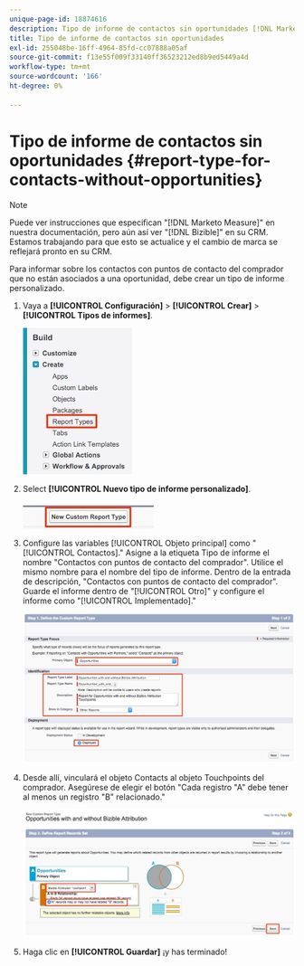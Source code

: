 ```yaml
---
unique-page-id: 18874616
description: Tipo de informe de contactos sin oportunidades [!DNL Marketo Measure] - Documentación del producto
title: Tipo de informe de contactos sin oportunidades
exl-id: 255048be-16ff-4964-85fd-cc07888a05af
source-git-commit: f13e55f009f33140ff36523212ed8b9ed5449a4d
workflow-type: tm+mt
source-wordcount: '166'
ht-degree: 0%

---
```


# Tipo de informe de contactos sin oportunidades {#report-type-for-contacts-without-opportunities}

>[!NOTE]
>
>Puede ver instrucciones que especifican &quot;[!DNL Marketo Measure]&quot; en nuestra documentación, pero aún así ver &quot;[!DNL Bizible]&quot; en su CRM. Estamos trabajando para que esto se actualice y el cambio de marca se reflejará pronto en su CRM.

Para informar sobre los contactos con puntos de contacto del comprador que no están asociados a una oportunidad, debe crear un tipo de informe personalizado.

1. Vaya a **[!UICONTROL Configuración]** > **[!UICONTROL Crear]** > **[!UICONTROL Tipos de informes]**.

   ![](assets/1.jpg)

1. Select **[!UICONTROL Nuevo tipo de informe personalizado]**.

   ![](assets/2.jpg)

1. Configure las variables [!UICONTROL Objeto principal] como &quot;[!UICONTROL Contactos].&quot; Asigne a la etiqueta Tipo de informe el nombre &quot;Contactos con puntos de contacto del comprador&quot;. Utilice el mismo nombre para el nombre del tipo de informe. Dentro de la entrada de descripción, &quot;Contactos con puntos de contacto del comprador&quot;. Guarde el informe dentro de &quot;[!UICONTROL Otro]&quot; y configure el informe como &quot;[!UICONTROL Implementado].&quot;

   ![](assets/3.jpg)

1. Desde allí, vinculará el objeto Contacts al objeto Touchpoints del comprador. Asegúrese de elegir el botón &quot;Cada registro &quot;A&quot; debe tener al menos un registro &quot;B&quot; relacionado.&quot;

   ![](assets/4.jpg)

1. Haga clic en **[!UICONTROL Guardar]** ¡y has terminado!
